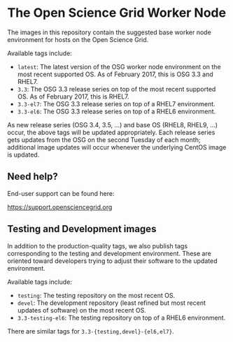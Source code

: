 # The Open Science Grid Worker Node

The images in this repository contain the suggested base worker node environment for hosts on the Open Science Grid.

Available tags include:

* `latest`: The latest version of the OSG worker node environment on the most recent supported OS.  As of February 2017, this is OSG 3.3 and RHEL7.
* `3.3`: The OSG 3.3 release series on top of the most recent supported OS.  As of February 2017, this is RHEL7.
* `3.3-el7`: The OSG 3.3 release series on top of a RHEL7 environment.
* `3.3-el6`: The OSG 3.3 release series on top of a RHEL6 environment.

As new release series (OSG 3.4, 3.5, ...) and base OS (RHEL8, RHEL9, ...) occur, the above tags will be updated appropriately.
Each release series gets updates from the OSG on the second Tuesday of each month; additional image updates will occur whenever
the underlying CentOS image is updated.

## Need help?

End-user support can be found here:

https://support.opensciencegrid.org

## Testing and Development images

In addition to the production-quality tags, we also publish tags corresponding to the testing and development environment.  These
are oriented toward developers trying to adjust their software to the updated environment.

Available tags include:
* `testing`: The testing repository on the most recent OS.
* `devel`: The development repository (least refined but most recent updates of software) on the most recent OS.
* `3.3-testing-el6`: The testing repository on top of a RHEL6 environment.

There are similar tags for `3.3-{testing,devel}-{el6,el7}`.
